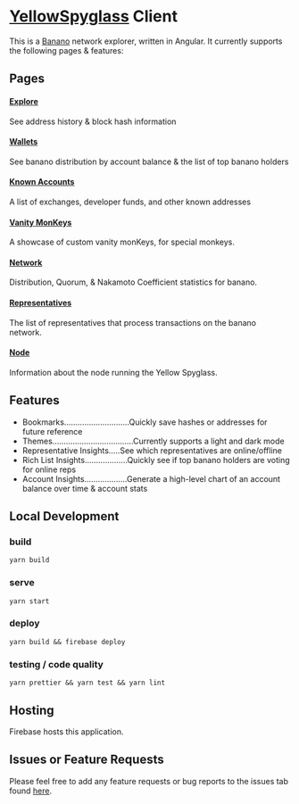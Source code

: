 # [YellowSpyglass](https://www.yellowspyglass.com/) Client

This is a [Banano](https://banano.cc/) network explorer, written in Angular.  It currently supports the following pages & features:

## Pages

#### [Explore](https://www.yellowspyglass.com/) 
See address history & block hash information

#### [Wallets](https://www.yellowspyglass.com/wallets)
See banano distribution by account balance & the list of top banano holders

#### [Known Accounts](https://www.yellowspyglass.com/known-accounts)
A list of exchanges, developer funds, and other known addresses

#### [Vanity MonKeys](https://www.yellowspyglass.com/vanity)
A showcase of custom vanity monKeys, for special monkeys. 

#### [Network](https://www.yellowspyglass.com/network)
Distribution, Quorum, & Nakamoto Coefficient statistics for banano.

#### [Representatives](https://www.yellowspyglass.com/representatives)
The list of representatives that process transactions on the banano network.

#### [Node](https://www.yellowspyglass.com/monitor)
Information about the node running the Yellow Spyglass.
    
## Features
- Bookmarks.............................Quickly save hashes or addresses for future reference
- Themes....................................Currently supports a light and dark mode
- Representative Insights.....See which representatives are online/offline
- Rich List Insights...................Quickly see if top banano holders are voting for online reps
- Account Insights...................Generate a high-level chart of an account balance over time & account stats
    


## Local Development

### build
`yarn build`

### serve
`yarn start`

### deploy
`yarn build && firebase deploy`

### testing / code quality
`yarn prettier && yarn test && yarn lint`

## Hosting

Firebase hosts this application.


## Issues or Feature Requests

Please feel free to add any feature requests or bug reports to the issues tab found [here](https://github.com/dev-ptera/yellow-spyglass-client/issues).
